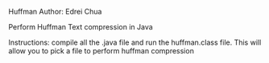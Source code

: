 Huffman
Author: Edrei Chua

Perform Huffman Text compression in Java

Instructions: compile all the .java file and run the huffman.class file. 
This will allow you to pick a file to perform huffman compression
